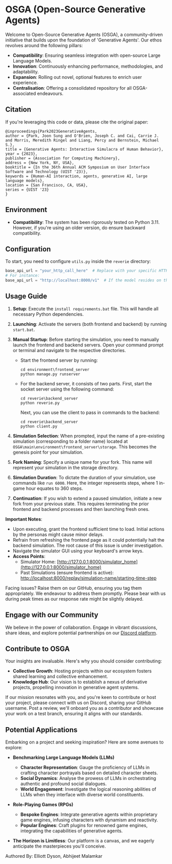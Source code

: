 # OSGA (Open-Source Generative Agents)

Welcome to Open-Source Generative Agents (OSGA), a community-driven initiative that builds upon the foundation of 'Generative Agents'. Our ethos revolves around the following pillars:

- **Compatibility**: Ensuring seamless integration with open-source Large Language Models.
- **Innovation**: Continuously enhancing performance, methodologies, and adaptability.
- **Expansion**: Rolling out novel, optional features to enrich user experience.
- **Centralisation**: Offering a consolidated repository for all OSGA-associated endeavours.

## Citation

If you're leveraging this code or data, please cite the original paper:
```
@inproceedings{Park2023GenerativeAgents,
author = {Park, Joon Sung and O'Brien, Joseph C. and Cai, Carrie J. and Morris, Meredith Ringel and Liang, Percy and Bernstein, Michael S.},
title = {Generative Agents: Interactive Simulacra of Human Behavior},
year = {2023},
publisher = {Association for Computing Machinery},
address = {New York, NY, USA},
booktitle = {In the 36th Annual ACM Symposium on User Interface Software and Technology (UIST '23)},
keywords = {Human-AI interaction, agents, generative AI, large language models},
location = {San Francisco, CA, USA},
series = {UIST '23}
}
```

## Environment

- **Compatibility**: The system has been rigorously tested on Python 3.11. However, if you're using an older version, do ensure backward compatibility.

## Configuration

To start, you need to configure `utils.py` inside the `reverie` directory:

```python
base_api_url = "your_http_call_here"  # Replace with your specific HTTP call
# For instance:
base_api_url = "http://localhost:8000/v1"  # If the model resides on the same system initiating the communication.
```

## Usage Guide

1. **Setup**: Execute the `install requirements.bat` file. This will handle all necessary Python dependencies.
2. **Launching**: Activate the servers (both frontend and backend) by running `start.bat`.
3. **Manual Startup**: Before starting the simulation, you need to manually launch the frontend and backend servers. Open your command prompt or terminal and navigate to the respective directories.

   - Start the frontend server by running:
     ```
     cd environment\frontend_server
     python manage.py runserver
     ```

   - For the backend server, it consists of two parts. First, start the socket server using the following command:
     ```
     cd reverie\backend_server
     python reverie.py
     ```

     Next, you can use the client to pass in commands to the backend:
     ```
     cd reverie\backend_server
     python client.py
     ```
4. **Simulation Selection**: When prompted, input the name of a pre-existing simulation (corresponding to a folder name) located at `OSGA\main\environment\frontend_server\storage`. This becomes the genesis point for your simulation.
5. **Fork Naming**: Specify a unique name for your fork. This name will represent your simulation in the storage directory.
6. **Simulation Duration**: To dictate the duration of your simulation, use commands like `run 6000`. Here, the integer represents steps, where 1 in-game hour equates to 360 steps.
7. **Continuation**: If you wish to extend a paused simulation, initiate a new fork from your previous state. This requires terminating the prior frontend and backend processes and then launching fresh ones.

**Important Notes**:
- Upon executing, grant the frontend sufficient time to load. Initial actions by the personas might cause minor delays.
- Refrain from refreshing the frontend page as it could potentially halt the backend simulation. The root cause of this issue is under investigation.
- Navigate the simulator GUI using your keyboard's arrow keys.
- **Access Points**:
  - Simulator Home: [http://127.0.0.1:8000/simulator_home](http://127.0.0.1:8000/simulator_home)
  - Past Simulations (ensure frontend is active): [http://localhost:8000/replay/simulation-name/starting-time-step](http://localhost:8000/replay/simulation-name/starting-time-step)

Facing issues? Raise them on our GitHub, ensuring you tag them appropriately. We endeavour to address them promptly. Please bear with us during peak times as our response rate might be slightly delayed.

## Engage with our Community

We believe in the power of collaboration. Engage in vibrant discussions, share ideas, and explore potential partnerships on our [Discord platform](https://discord.gg/GefGyX4qT6).

## Contribute to OSGA

Your insights are invaluable. Here's why you should consider contributing:

- **Collective Growth**: Hosting projects within our ecosystem fosters shared learning and collective enhancement.
- **Knowledge Hub**: Our vision is to establish a nexus of derivative projects, propelling innovation in generative agent systems.

If our mission resonates with you, and you're keen to contribute or host your project, please connect with us on Discord, sharing your GitHub username. Post a review, we'll onboard you as a contributor and showcase your work on a test branch, ensuring it aligns with our standards.

## Potential Applications

Embarking on a project and seeking inspiration? Here are some avenues to explore:

- **Benchmarking Large Language Models (LLMs)**
  - **Character Representation**: Gauge the proficiency of LLMs in crafting character portrayals based on detailed character sheets.
  - **Social Dynamics**: Analyse the prowess of LLMs in orchestrating authentic and profound social dialogues.
  - **World Engagement**: Investigate the logical reasoning abilities of LLMs when they interface with diverse world constituents.

- **Role-Playing Games (RPGs)**
  - **Bespoke Engines**: Integrate generative agents within proprietary game engines, infusing characters with dynamism and reactivity.
  - **Popular Engines**: Craft plugins for renowned game engines, integrating the capabilities of generative agents.

- **The Horizon is Limitless**: Our platform is a canvas, and we eagerly anticipate the masterpieces you'll conceive.

Authored By: Elliott Dyson, Abhijeet Malamkar

